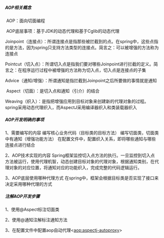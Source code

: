 ##### AOP相关概念

​	AOP：面向切面编程

​	AOP底层事项：基于JDK的动态代理和基于Cglib的动态代理

​	Joinpoint（连接点）：所谓连接点是指那些被拦截到的点。在spring中，这些点指的是方法，因为spring只支持方法类型的连接点。简言之：可以被增强的方法称为连接点

​	Pointcut（切入点）：所谓切入点是指我们要对哪些Joinpoint进行拦截的定义。简言之：在程序运行过程中被增强的方法称为切入点，切入点是连接点的子集

​	Advice（通知/增强）：所谓通知是指拦截到Joinpoint之后所要做的事情就是通知

​	Aspect（切面）：是切入点和通知（引介）的结合

​	Weaving（织入）：是指把增强应用到目标对象来创建新的代理对象的过程。spring采用动态代理织入，而AspectJ采用编译器织入和类装载器织入

##### AOP开发明确的事项

1、需要编写的内容
	编写核心业务代码（目标类的目标方法）
	编写切面类，切面类中有通知（增强功能方法）
	在配置文件中，配置织入关系，即将哪些通知与哪些连接点进行结合
	
2、AOP技术实现的内容
	Spring框架监控切入点方法的执行。一旦监控到切入点方法被运行，使用代理机智，动态创建目标对象的代理对象，根据通知类别，在代理对象的对应位置，将通知对应的功能织入，完成完整的代码逻辑运行。

3、AOP底层使用哪种代理方式
	在spring中，框架会根据目标类是否实现了接口来决定采用哪种代理的方式

##### 注解AOP开发步骤

1、使用@Aspect标注切面类

2、使用@通知注解标注通知方法

3、在配置文件中配置aop自动代理<<aop:aspectj-autoproxy>>